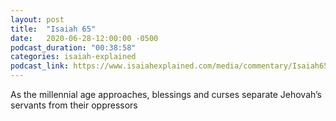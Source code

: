 ```yaml
---
layout: post
title:  "Isaiah 65"
date:   2020-06-28-12:00:00 -0500
podcast_duration: "00:38:58"
categories: isaiah-explained
podcast_link: https://www.isaiahexplained.com/media/commentary/Isaiah65.mp3
---
```

As the millennial age approaches, blessings and curses separate Jehovah’s servants from their oppressors

